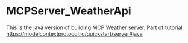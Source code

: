 # MCPServer_WeatherApi
This is the java version of building MCP Weather server. Part of tutorial https://modelcontextprotocol.io/quickstart/server#java
